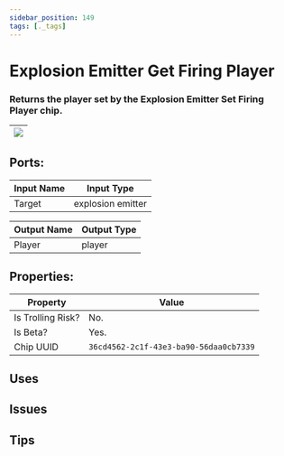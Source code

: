 ```yaml
---
sidebar_position: 149
tags: [._tags]
---
```


# Explosion Emitter Get Firing Player


### Returns the player set by the Explosion Emitter Set Firing Player chip.

| ![](https://images-ext-2.discordapp.net/external/MPmIaQzlEPmgGWlgi-WxBBXt0Bjv_zWPkg1y1f_sy3s/https/www.recroomcircuits.com/image/circuit/absolute-value?width=206&height=108) |
|-----|

## Ports:

| Input Name | Input Type |
|-----------|-----------|
| Target | explosion emitter |

| Output Name | Output Type |
|-----------|-----------|
| Player | player |

## Properties:

| Property  | Value |
|-------------------|-----------|
| Is Trolling Risk? | No. |
| Is Beta? | Yes. |
| Chip UUID | `36cd4562-2c1f-43e3-ba90-56daa0cb7339` |

## Uses

## Issues

## Tips
